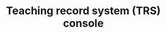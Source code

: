 ---
layout: collection
title: Teaching record system (TRS) console
description: A service allowing DfE and TRA staff to manage data in the teaching record system.
pagination:
  data: collections.trs-console
  reverse: true
  size: 50
permalink: "trs-console/{% if pagination.pageNumber > 0 %}page/{{ pagination.pageNumber + 1 }}{% endif %}/"
override:tags:
  - post
eleventyComputed:
  eleventyNavigation:
    key: "{{ title }}"
    excerpt: "{{ description }}"
    parent: Home
---